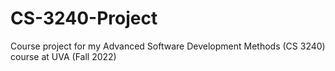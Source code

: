 # CS-3240-Project
Course project for my Advanced Software Development Methods (CS 3240) course at UVA (Fall 2022)
